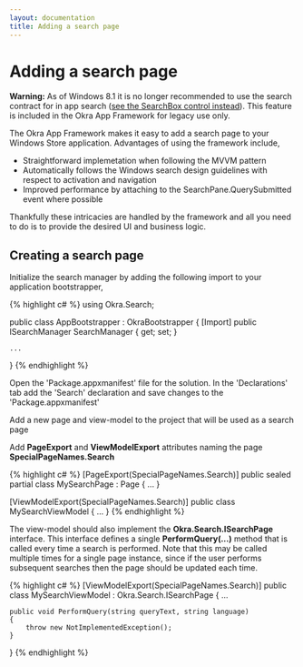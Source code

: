 ```yaml
---
layout: documentation
title: Adding a search page
---
```


Adding a search page
====================

<div class="alert alert-danger">
	<b>Warning:</b> As of Windows 8.1 it is no longer recommended to use the search contract for
	in app search (<a href="http://msdn.microsoft.com/en-us/library/windows/apps/xaml/JJ130767(v=win.10).aspx">see
	the SearchBox control instead</a>). This feature is included in the Okra App Framework for legacy use only.
</div>

The Okra App Framework makes it easy to add a search page to your Windows Store application. Advantages of using the framework include,

* Straightforward implemetation when following the MVVM pattern
* Automatically follows the Windows search design guidelines with respect to activation and navigation
* Improved performance by attaching to the SearchPane.QuerySubmitted event where possible

Thankfully these intricacies are handled by the framework and all you need to do is to provide the desired UI and business logic.

Creating a search page
----------------------

Initialize the search manager by adding the following import to your application bootstrapper,

{% highlight c# %}
using Okra.Search;

public class AppBootstrapper : OkraBootstrapper
{
    [Import]
    public ISearchManager SearchManager { get; set; }

    ...
}
{% endhighlight %}

Open the 'Package.appxmanifest' file for the solution. In the 'Declarations' tab add the 'Search' declaration and
   save changes to the 'Package.appxmanifest'

Add a new page and view-model to the project that will be used as a search page

Add **PageExport** and **ViewModelExport** attributes naming the page **SpecialPageNames.Search**

{% highlight c# %}
[PageExport(SpecialPageNames.Search)]
public sealed partial class MySearchPage : Page
{
    ...
}

[ViewModelExport(SpecialPageNames.Search)]
public class MySearchViewModel
{
    ...
}
{% endhighlight %}

The view-model should also implement the **Okra.Search.ISearchPage** interface. This interface defines a single **PerformQuery(...)** method
that is called every time a search is performed.
Note that this may be called multiple times for a single page instance, since if the user performs subsequent searches then
the page should be updated each time.

{% highlight c# %}
[ViewModelExport(SpecialPageNames.Search)]
public class MySearchViewModel : Okra.Search.ISearchPage
{
    ...

    public void PerformQuery(string queryText, string language)
    {
        throw new NotImplementedException();
    }
}
{% endhighlight %}

